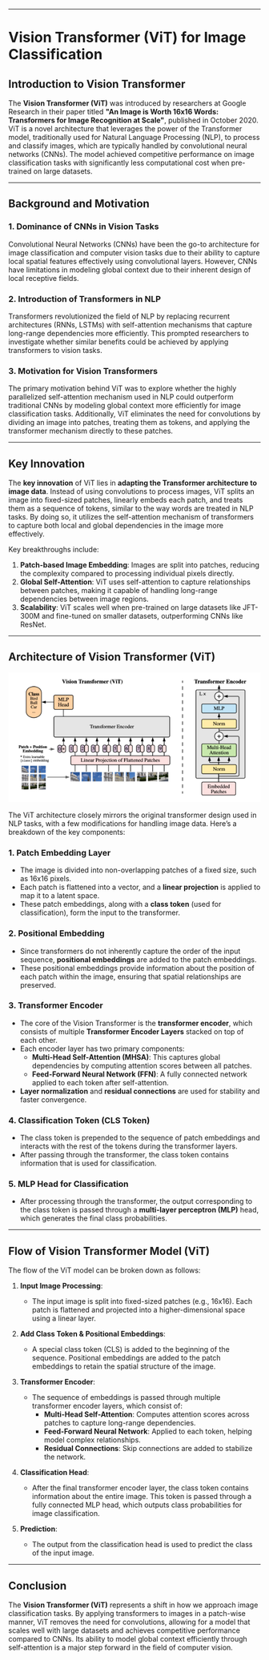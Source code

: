 
---

# Vision Transformer (ViT) for Image Classification

## Introduction to Vision Transformer

The **Vision Transformer (ViT)** was introduced by researchers at Google Research in their paper titled **"An Image is Worth 16x16 Words: Transformers for Image Recognition at Scale"**, published in October 2020. ViT is a novel architecture that leverages the power of the Transformer model, traditionally used for Natural Language Processing (NLP), to process and classify images, which are typically handled by convolutional neural networks (CNNs). The model achieved competitive performance on image classification tasks with significantly less computational cost when pre-trained on large datasets.



---

## Background and Motivation

### 1. **Dominance of CNNs in Vision Tasks**
   Convolutional Neural Networks (CNNs) have been the go-to architecture for image classification and computer vision tasks due to their ability to capture local spatial features effectively using convolutional layers. However, CNNs have limitations in modeling global context due to their inherent design of local receptive fields.

### 2. **Introduction of Transformers in NLP**
   Transformers revolutionized the field of NLP by replacing recurrent architectures (RNNs, LSTMs) with self-attention mechanisms that capture long-range dependencies more efficiently. This prompted researchers to investigate whether similar benefits could be achieved by applying transformers to vision tasks.

### 3. **Motivation for Vision Transformers**
   The primary motivation behind ViT was to explore whether the highly parallelized self-attention mechanism used in NLP could outperform traditional CNNs by modeling global context more efficiently for image classification tasks. Additionally, ViT eliminates the need for convolutions by dividing an image into patches, treating them as tokens, and applying the transformer mechanism directly to these patches.

---

## Key Innovation

The **key innovation** of ViT lies in **adapting the Transformer architecture to image data**. Instead of using convolutions to process images, ViT splits an image into fixed-sized patches, linearly embeds each patch, and treats them as a sequence of tokens, similar to the way words are treated in NLP tasks. By doing so, it utilizes the self-attention mechanism of transformers to capture both local and global dependencies in the image more effectively.

Key breakthroughs include:
1. **Patch-based Image Embedding**: Images are split into patches, reducing the complexity compared to processing individual pixels directly.
2. **Global Self-Attention**: ViT uses self-attention to capture relationships between patches, making it capable of handling long-range dependencies between image regions.
3. **Scalability**: ViT scales well when pre-trained on large datasets like JFT-300M and fine-tuned on smaller datasets, outperforming CNNs like ResNet.

---

## Architecture of Vision Transformer (ViT)

![alt text](<ViT Architecture.png>)

The ViT architecture closely mirrors the original transformer design used in NLP tasks, with a few modifications for handling image data. Here’s a breakdown of the key components:

### 1. **Patch Embedding Layer**  
   - The image is divided into non-overlapping patches of a fixed size, such as 16x16 pixels.  
   - Each patch is flattened into a vector, and a **linear projection** is applied to map it to a latent space.  
   - These patch embeddings, along with a **class token** (used for classification), form the input to the transformer.

### 2. **Positional Embedding**  
   - Since transformers do not inherently capture the order of the input sequence, **positional embeddings** are added to the patch embeddings.  
   - These positional embeddings provide information about the position of each patch within the image, ensuring that spatial relationships are preserved.

### 3. **Transformer Encoder**  
   - The core of the Vision Transformer is the **transformer encoder**, which consists of multiple **Transformer Encoder Layers** stacked on top of each other.
   - Each encoder layer has two primary components:
     - **Multi-Head Self-Attention (MHSA)**: This captures global dependencies by computing attention scores between all patches.
     - **Feed-Forward Neural Network (FFN)**: A fully connected network applied to each token after self-attention.
   - **Layer normalization** and **residual connections** are used for stability and faster convergence.

### 4. **Classification Token (CLS Token)**  
   - The class token is prepended to the sequence of patch embeddings and interacts with the rest of the tokens during the transformer layers.
   - After passing through the transformer, the class token contains information that is used for classification.

### 5. **MLP Head for Classification**  
   - After processing through the transformer, the output corresponding to the class token is passed through a **multi-layer perceptron (MLP)** head, which generates the final class probabilities.

---

## Flow of Vision Transformer Model (ViT)

The flow of the ViT model can be broken down as follows:

1. **Input Image Processing**:
   - The input image is split into fixed-sized patches (e.g., 16x16). Each patch is flattened and projected into a higher-dimensional space using a linear layer.

2. **Add Class Token & Positional Embeddings**:
   - A special class token (CLS) is added to the beginning of the sequence. Positional embeddings are added to the patch embeddings to retain the spatial structure of the image.

3. **Transformer Encoder**:
   - The sequence of embeddings is passed through multiple transformer encoder layers, which consist of:
     - **Multi-Head Self-Attention**: Computes attention scores across patches to capture long-range dependencies.
     - **Feed-Forward Neural Network**: Applied to each token, helping model complex relationships.
     - **Residual Connections**: Skip connections are added to stabilize the network.

4. **Classification Head**:
   - After the final transformer encoder layer, the class token contains information about the entire image. This token is passed through a fully connected MLP head, which outputs class probabilities for image classification.

5. **Prediction**:
   - The output from the classification head is used to predict the class of the input image.

---

## Conclusion

The **Vision Transformer (ViT)** represents a shift in how we approach image classification tasks. By applying transformers to images in a patch-wise manner, ViT removes the need for convolutions, allowing for a model that scales well with large datasets and achieves competitive performance compared to CNNs. Its ability to model global context efficiently through self-attention is a major step forward in the field of computer vision.
